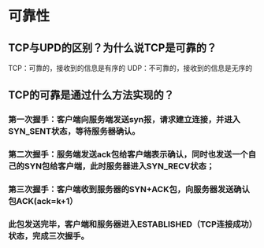 # 可靠性
## TCP与UPD的区别？为什么说TCP是可靠的？
TCP：可靠的，接收到的信息是有序的
UDP：不可靠的，接收到的信息是无序的
## TCP的可靠是通过什么方法实现的？
### 第一次握手：客户端向服务端发送syn报，请求建立连接，并进入SYN_SENT状态，等待服务器确认。
### 第二次握手：服务端发送ack包给客户端表示确认，同时也发送一个自己的SYN包给客户端，此时服务器进入SYN_RECV状态；
### 第三次握手：客户端收到服务器的SYN+ACK包，向服务器发送确认包ACK(ack=k+1）
### 此包发送完毕，客户端和服务器进入ESTABLISHED（TCP连接成功）状态，完成三次握手。

